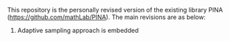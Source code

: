 This repository is the personally revised version of the existing library PINA (https://github.com/mathLab/PINA).
The main revisions are as below:
1. Adaptive sampling approach is embedded
